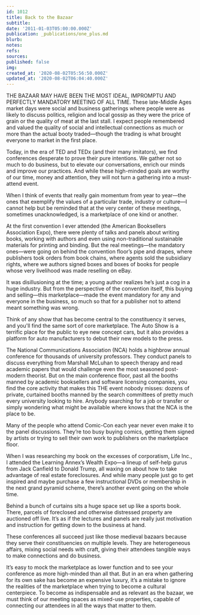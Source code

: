 ```yaml
---
id: 1012
title: Back to the Bazaar
subtitle: 
date: '2011-01-03T05:00:00.000Z'
publication: _publications/one_plus.md
blurb: 
notes: 
refs: 
sources: 
published: false
img: 
created_at: '2020-08-02T05:56:50.000Z'
updated_at: '2020-08-02T06:04:40.000Z'
---
```

THE BAZAAR MAY HAVE BEEN THE MOST IDEAL, IMPROMPTU AND PERFECTLY MANDATORY MEETING OF ALL TIME. These late-Middle Ages market days were social and business gatherings where people were as likely to discuss politics, religion and local gossip as they were the price of grain or the quality of meat at the last stall. I expect people remembered and valued the quality of social and intellectual connections as much or more than the actual booty traded—though the trading is what brought everyone to market in the first place.

Today, in the era of TED and TEDx (and their many imitators), we find conferences desperate to prove their pure intentions. We gather not so much to do business, but to elevate our conversations, enrich our minds and improve our practices. And while these high-minded goals are worthy of our time, money and attention, they will not turn a gathering into a must-attend event. 

When I think of events that really gain momentum from year to year—the ones that exemplify the values of a particular trade, industry or culture—I cannot help but be reminded that at the very center of these meetings, sometimes unacknowledged, is a marketplace of one kind or another. 

At the first convention I ever attended (the American Booksellers Association Expo), there were plenty of talks and panels about writing books, working with authors and even using non-traditional sustainable materials for printing and binding. But the real meetings—the mandatory ones—were going on behind the convention floor’s pipe and drapes, where publishers took orders from book chains, where agents sold the subsidiary rights, where we authors signed boxes and boxes of books for people whose very livelihood was made reselling on eBay. 

It was disillusioning at the time; a young author realizes he’s just a cog in a huge industry. But from the perspective of the convention itself, this buying and selling—this marketplace—made the event mandatory for any and everyone in the business, so much so that for a publisher not to attend meant something was wrong.

Think of any show that has become central to the constituency it serves, and you'll find the same sort of core marketplace. The Auto Show is a terrific place for the public to eye new concept cars, but it also provides a platform for auto manufacturers to debut their new models to the press.

The National Communications Association (NCA) holds a highbrow annual conference for thousands of university professors. They conduct panels to discuss everything from Marshall McLuhan to speech therapy and read academic papers that would challenge even the most seasoned post-modern theorist. But on the main conference floor, past all the booths manned by academic booksellers and software licensing companies, you find the core activity that makes this THE event nobody misses: dozens of private, curtained booths manned by the search committees of pretty much every university looking to hire. Anybody searching for a job or transfer or simply wondering what might be available where knows that the NCA is the place to be. 

Many of the people who attend Comic-Con each year never even make it to the panel discussions. They’re too busy buying comics, getting them signed by artists or trying to sell their own work to publishers on the marketplace floor. 

When I was researching my book on the excesses of corporatism, Life Inc., I attended the Learning Annex’s Wealth Expo—a lineup of self-help gurus from Jack Canfield to Donald Trump, all waxing on about how to take advantage of real estate foreclosures. And while many people just go to get inspired and maybe purchase a few instructional DVDs or membership in the next grand pyramid scheme, there’s another event going on the whole time. 

Behind a bunch of curtains sits a huge space set up like a sports book. There, parcels of foreclosed and otherwise distressed property are auctioned off live. It’s as if the lectures and panels are really just motivation and instruction for getting down to the business at hand. 

These conferences all succeed just like those medieval bazaars because they serve their constituencies on multiple levels. They are heterogeneous affairs, mixing social needs with craft, giving their attendees tangible ways to make connections and do business. 

It’s easy to mock the marketplace as lower function and to see your conference as more high-minded than all that. But in an era when gathering for its own sake has become an expensive luxury, it’s a mistake to ignore the realities of the marketplace when trying to become a cultural centerpiece. To become as indispensable and as relevant as the bazaar, we must think of our meeting spaces as mixed-use properties, capable of connecting our attendees in all the ways that matter to them.
